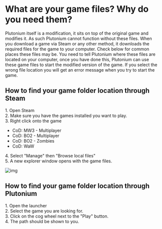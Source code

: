 # What are your game files? Why do you need them?

Plutonium itself is a modification, it sits on top of the original game and modifies it. As such Plutonium cannot function without these files.
When you download a game via Steam or any other method, it downloads the required files for the game to your computer. Check below for common places these files may be.
You need to tell Plutonium where these files are located on your computer, once you have done this, Plutonium can use these game files to start the modified version of the game. If you select the wrong file location you will get an error message when you try to start the game.

## How to find your game folder location through Steam

1\. Open Steam  
2\. Make sure you have the games installed you want to play.  
3\. Right click onto the game  

* CoD: MW3 - Multiplayer
* CoD: BO2 - Multiplayer
* CoD: BO2 - Zombies
* CoD: WaW

4\. Select "Manage" then "Browse local files"  
5\. A new explorer window opens with the game files.  

![img](/images/docs/game-files/ETEnASg.gif)

## How to find your game folder location through Plutonium

<!--
NOTE: This does not actually work, so this needs to be looked at again. ^CH.
-->

1\. Open the launcher  
2\. Select the game you are looking for.  
3\. Click on the cog wheel next to the "Play" button.  
4\. The path should be shown to you.  
